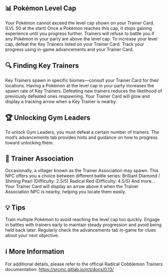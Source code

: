 ## 📊 Pokémon Level Cap

Your Pokémon cannot exceed the level cap shown on your Trainer Card. (LVL 50 at the start)
Once a Pokémon reaches this cap, it stops gaining experience until you progress further.
Trainers will refuse to battle you if any Pokémon in your party are above the level cap.
To increase your level cap, defeat the Key Trainers listed on your Trainer Card.
Track your progress using in-game advancements and your Trainer Card.

## 🔍 Finding Key Trainers

Key Trainers spawn in specific biomes—consult your Trainer Card for their locations.
Having a Pokémon at the level cap in your party increases the spawn rate of Key Trainers.
Defeating new trainers reduces the likelihood of previously defeated ones respawning.
Your Trainer Card will glow and display a tracking arrow when a Key Trainer is nearby.

## 🏆 Unlocking Gym Leaders

To unlock Gym Leaders, you must defeat a certain number of trainers.
The mod’s advancements tab provides hints and guidance on how to progress toward unlocking them.

## 🤝 Trainer Association

Occasionally, a villager known as the Trainer Association may spawn.
This NPC offers you a choice between different battle series:
Brilliant Diamond / Shining Pearl (Difficulty: 2.5/5)
Radical Red (Difficulty: 4.5/5)
And more...
Your Trainer Card will display an arrow above it when the Trainer Association NPC is nearby, helping you locate them easily.

## 💡 Tips

Train multiple Pokémon to avoid reaching the level cap too quickly.
Engage in battles with trainers early to maintain steady progression and avoid being held back later.
Regularly check the advancements tab in-game for clues about your next objective.

## ℹ️ More Information

For additional details, please refer to the official Radical Cobblemon Trainers documentation:
https://srcmc.gitlab.io/rct/docs/0.13/
